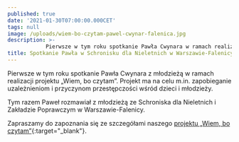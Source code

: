 ```yaml
---
published: true
date: '2021-01-30T07:00:00.000CET'
tags: null
image: /uploads/wiem-bo-czytam-pawel-cwynar-falenica.jpg
description: >-
            Pierwsze w tym roku spotkanie Pawła Cwynara w ramach realizacji projektu „Wiem, bo czytam”.
title: Spotkanie Pawła w Schronisku dla Nieletnich w Warszawie-Falenicy
---
```


Pierwsze w tym roku spotkanie Pawła Cwynara z młodzieżą w ramach realizacji projektu „Wiem, bo czytam”. Projekt ma na celu m.in. zapobieganie uzależnieniom i przyczynom przestępczości wśród dzieci i młodzieży. 

Tym razem Paweł rozmawiał z młodzieżą ze Schroniska dla Nieletnich i Zakładzie Poprawczym w Warszawie-Falenicy.

Zapraszamy do zapoznania się ze szczegółami naszego [projektu „Wiem, bo czytam”](https://czytam.noweteraz.pl/){:target="_blank"}.





